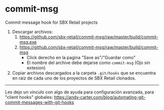 # commit-msg
Commit message hook for SBX Retail projects

1. Descargar archivos:
    1. https://github.com/sbx-retail/commit-msg/raw/master/build/commit-msg.exe
    1. https://github.com/sbx-retail/commit-msg/raw/master/build/commit-msg
        - Click derecho en la pagina "Save as"/"Guardar como"
        - El nombre del archive debe dejarse como `commit-msg` (Ojo sin extesion)
1. Copiar archivos descargados a la carpeta `.git/hooks` que se encuentra en raiz de cada uno de los proyectos de SBX Retail clonados.

---
Les dejo un vinculo con algo de ayuda para configuración avanzada, para "client hooks" globales:
https://andy-carter.com/blog/automating-git-commit-messages-with-git-hooks
